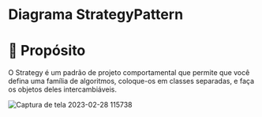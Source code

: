 # Diagrama StrategyPattern

# 📜 Propósito

O Strategy é um padrão de projeto comportamental que permite que você defina uma família de algoritmos, coloque-os em classes separadas, e faça os objetos deles intercambiáveis.

![Captura de tela 2023-02-28 115738](https://user-images.githubusercontent.com/88494278/221891628-3f6faf57-2c81-45b2-84b9-bd6922477bb9.png)

